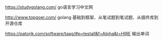 

https://studygolang.com/ go语言学习中文网

http://www.topgoer.com/ golang 基础到框架、从笔试题到笔试题、从插件库到开源仓库

https://patorjk.com/software/taag/#p=testall&f=Alpha&t=HIRE 输出单词